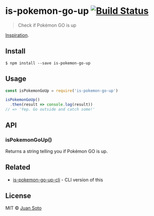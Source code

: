 # is-pokemon-go-up [![Build Status](https://travis-ci.org/sotojuan/is-pokemon-go-up.svg?branch=master)](https://travis-ci.org/sotojuan/is-pokemon-go-up)

> Check if Pokémon GO is up

[Inspiration](https://mobile.twitter.com/contrahacks/status/752564651485962240).

## Install

```
$ npm install --save is-pokemon-go-up
```

## Usage

```js
const isPokemonGoUp = require('is-pokemon-go-up')

isPokemonGoUp()
  .then(result => console.log(result))
// => 'Yep. Go outside and catch some!'
```

## API

### isPokemonGoUp()

Returns a string telling you if Pokémon GO is up.

## Related

- [is-pokemon-go-up-cli](https://github.com/sotojuan/is-pokemon-go-up-cli) - CLI version of this

## License

MIT © [Juan Soto](http://juansoto.me)
